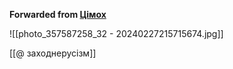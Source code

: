 **Forwarded from [Цімох](https://t.me/Tusajas)**

![[photo_357587258_32 - 20240227215715674.jpg]]

[[@ заходнерусізм]]
